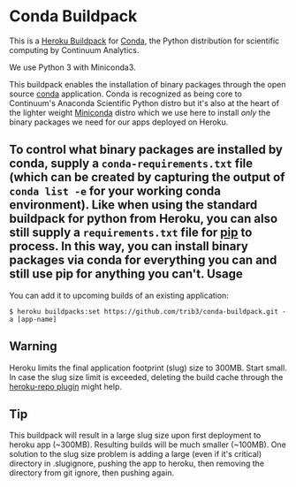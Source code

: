 Conda Buildpack
===============

This is a [Heroku Buildpack](https://devcenter.heroku.com/articles/buildpacks) for [Conda](http://conda.pydata.org/), the Python distribution for scientific computing by Continuum Analytics.

We use Python 3 with Miniconda3. 

This buildpack enables the installation of binary packages through the
open source [conda](http://conda.pydata.org/) application.  Conda is
recognized as being core to Continuum's Anaconda Scientific Python distro
but it's also at the heart of the lighter weight
[Miniconda](http://conda.pydata.org/miniconda.html) distro which we use
here to install _only_ the binary packages we need for our apps deployed
on Heroku.

To control what binary packages are installed by conda, supply a
`conda-requirements.txt` file (which can be created by capturing the output
of `conda list -e` for your working conda environment).
Like when using the standard buildpack for python from Heroku, you can also
still supply a `requirements.txt` file for [pip](https://github.com/pypa/pip)
to process.  In this way, you can install binary packages via conda for
everything you can and still use pip for anything you can't.
Usage
-----

You can add it to upcoming builds of an existing application:

```console
$ heroku buildpacks:set https://github.com/trib3/conda-buildpack.git -a [app-name]
```


## Warning

Heroku limits the final application footprint (slug) size to 300MB. Start small. In case the slug size limit is exceeded, deleting the build cache through the [heroku-repo plugin](https://github.com/heroku/heroku-repo#purge_cache) might help.

## Tip
This buildpack will result in a large slug size upon first deployment to heroku app (~300MB). Resulting builds will be much smaller (~100MB). One solution to the slug size problem is adding a large (even if it's critical) directory in .slugignore, pushing the app to heroku, then removing the directory from git ignore, then pushing again. 


